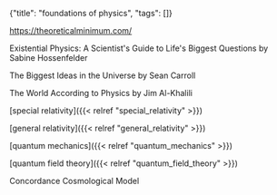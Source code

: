 {"title": "foundations of physics", "tags": []}

https://theoreticalminimum.com/

Existential Physics: A Scientist's Guide to Life's Biggest Questions by Sabine Hossenfelder

The Biggest Ideas in the Universe by Sean Carroll

The World According to Physics by Jim Al-Khalili

[special relativity]({{< relref "special_relativity" >}})

[general relativity]({{< relref "general_relativity" >}})

[quantum mechanics]({{< relref "quantum_mechanics" >}})

[quantum field theory]({{< relref "quantum_field_theory" >}})

Concordance Cosmological Model

